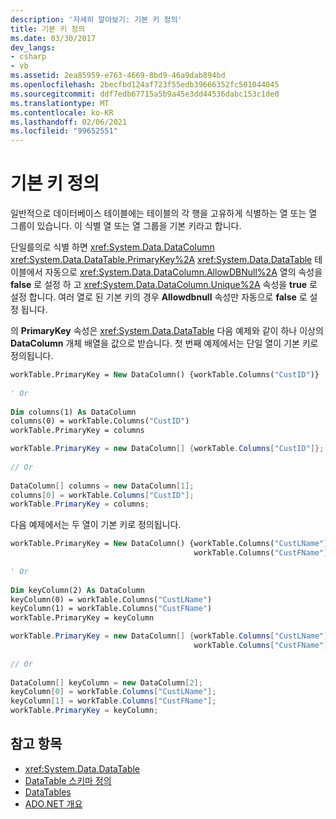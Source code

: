 ```yaml
---
description: '자세히 알아보기: 기본 키 정의'
title: 기본 키 정의
ms.date: 03/30/2017
dev_langs:
- csharp
- vb
ms.assetid: 2ea85959-e763-4669-8bd9-46a9dab894bd
ms.openlocfilehash: 2becfbd124af723f55edb39666352fc501044045
ms.sourcegitcommit: ddf7edb67715a5b9a45e3dd44536dabc153c1de0
ms.translationtype: MT
ms.contentlocale: ko-KR
ms.lasthandoff: 02/06/2021
ms.locfileid: "99652551"
---
```

# <a name="defining-primary-keys"></a>기본 키 정의

일반적으로 데이터베이스 테이블에는 테이블의 각 행을 고유하게 식별하는 열 또는 열 그룹이 있습니다. 이 식별 열 또는 열 그룹을 기본 키라고 합니다.  
  
 단일를의로 식별 하면 <xref:System.Data.DataColumn> <xref:System.Data.DataTable.PrimaryKey%2A> <xref:System.Data.DataTable> 테이블에서 자동으로 <xref:System.Data.DataColumn.AllowDBNull%2A> 열의 속성을 **false** 로 설정 하 고 <xref:System.Data.DataColumn.Unique%2A> 속성을 **true** 로 설정 합니다. 여러 열로 된 기본 키의 경우 **Allowdbnull** 속성만 자동으로 **false** 로 설정 됩니다.  
  
 의 **PrimaryKey** 속성은 <xref:System.Data.DataTable> 다음 예제와 같이 하나 이상의 **DataColumn** 개체 배열을 값으로 받습니다. 첫 번째 예제에서는 단일 열이 기본 키로 정의됩니다.  
  
```vb  
workTable.PrimaryKey = New DataColumn() {workTable.Columns("CustID")}  
  
' Or  
  
Dim columns(1) As DataColumn  
columns(0) = workTable.Columns("CustID")  
workTable.PrimaryKey = columns  
```  
  
```csharp  
workTable.PrimaryKey = new DataColumn[] {workTable.Columns["CustID"]};  
  
// Or  
  
DataColumn[] columns = new DataColumn[1];  
columns[0] = workTable.Columns["CustID"];  
workTable.PrimaryKey = columns;  
```  
  
 다음 예제에서는 두 열이 기본 키로 정의됩니다.  
  
```vb  
workTable.PrimaryKey = New DataColumn() {workTable.Columns("CustLName"), _  
                                         workTable.Columns("CustFName")}  
  
' Or  
  
Dim keyColumn(2) As DataColumn  
keyColumn(0) = workTable.Columns("CustLName")  
keyColumn(1) = workTable.Columns("CustFName")  
workTable.PrimaryKey = keyColumn  
```  
  
```csharp  
workTable.PrimaryKey = new DataColumn[] {workTable.Columns["CustLName"],
                                         workTable.Columns["CustFName"]};  
  
// Or  
  
DataColumn[] keyColumn = new DataColumn[2];  
keyColumn[0] = workTable.Columns["CustLName"];  
keyColumn[1] = workTable.Columns["CustFName"];  
workTable.PrimaryKey = keyColumn;  
```  
  
## <a name="see-also"></a>참고 항목

- <xref:System.Data.DataTable>
- [DataTable 스키마 정의](datatable-schema-definition.md)
- [DataTables](datatables.md)
- [ADO.NET 개요](../ado-net-overview.md)
